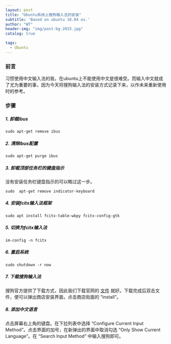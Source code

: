 ```yaml
---
layout: post
title: "Ubuntu系统上搜狗输入法的安装"
subtitle: 'Based on ubuntu 18.04 os.'
author: "WT"
header-img: "img/post-bg-2015.jpg"
catalog: true

tags:
  - Ubuntu
---
```



### 前言

习惯使用中文输入法的我，在ubuntu上不能使用中文是很难受。而输入中文就成了尤为重要的事，因为今天将搜狗输入法的安装方式记录下来，以作未来重新使用时的参考。

### 步骤

##### 1. 卸载ibus

```
sudo apt-get remove ibus
```

##### 2. 清除ibus配置

```
sudo apt-get purge ibus
```

##### 3. 卸载顶部任务栏的键盘指示

没有安装任务栏键盘指示的可以略过这一步。

```
sudo  apt-get remove indicator-keyboard
```

##### 4. 安装fcitx输入法框架

```
sudo apt install fcitx-table-wbpy fcitx-config-gtk
```

##### 5. 切换为fcitx输入法

```
im-config -n fcitx
```

##### 6. 重启系统

```
sudo shutdown -r now
```

##### 7. 下载搜狗输入法

搜狗官方提供了下载方式，因此我们下载官网的 [文件](https://pinyin.sogou.com/linux/?r=pinyin) 就好。下载完成后双击文件，便可以弹出商店安装界面，点击商店街面的 “install”。

##### 8. 添加中文语言

点击屏幕右上角的键盘。在下拉列表中选择 “Configure Current Input Method”。点击界面的加号，在新弹出的界面中取消勾选 “Only Show Current Language”。在 “Search Input Method” 中输入搜狗即可。



